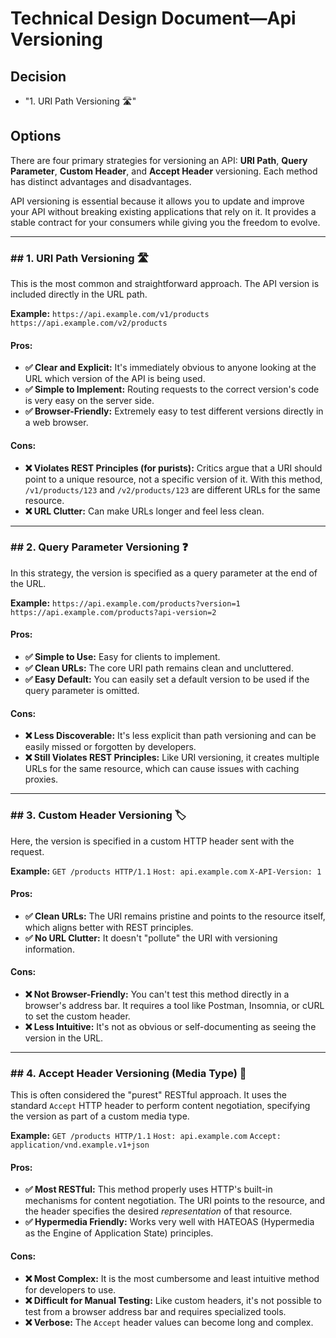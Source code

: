 # Technical Design Document—Api Versioning

## Decision
* "1. URI Path Versioning 🛣️"

## Options 

There are four primary strategies for versioning an API: **URI Path**, **Query Parameter**, **Custom Header**, and **Accept Header** versioning. Each method has distinct advantages and disadvantages.

API versioning is essential because it allows you to update and improve your API without breaking existing applications that rely on it. It provides a stable contract for your consumers while giving you the freedom to evolve.

---

### ## 1. URI Path Versioning 🛣️

This is the most common and straightforward approach. The API version is included directly in the URL path.

**Example:**
`https://api.example.com/v1/products`
`https://api.example.com/v2/products`



#### **Pros:**
* **✅ Clear and Explicit:** It's immediately obvious to anyone looking at the URL which version of the API is being used.
* **✅ Simple to Implement:** Routing requests to the correct version's code is very easy on the server side.
* **✅ Browser-Friendly:** Extremely easy to test different versions directly in a web browser.

#### **Cons:**
* **❌ Violates REST Principles (for purists):** Critics argue that a URI should point to a unique resource, not a specific version of it. With this method, `/v1/products/123` and `/v2/products/123` are different URLs for the same resource.
* **❌ URL Clutter:** Can make URLs longer and feel less clean.

---

### ## 2. Query Parameter Versioning ❓

In this strategy, the version is specified as a query parameter at the end of the URL.

**Example:**
`https://api.example.com/products?version=1`
`https://api.example.com/products?api-version=2`

#### **Pros:**
* **✅ Simple to Use:** Easy for clients to implement.
* **✅ Clean URLs:** The core URI path remains clean and uncluttered.
* **✅ Easy Default:** You can easily set a default version to be used if the query parameter is omitted.

#### **Cons:**
* **❌ Less Discoverable:** It's less explicit than path versioning and can be easily missed or forgotten by developers.
* **❌ Still Violates REST Principles:** Like URI versioning, it creates multiple URLs for the same resource, which can cause issues with caching proxies.

---

### ## 3. Custom Header Versioning 🏷️

Here, the version is specified in a custom HTTP header sent with the request.

**Example:**
`GET /products HTTP/1.1`
`Host: api.example.com`
`X-API-Version: 1`

#### **Pros:**
* **✅ Clean URLs:** The URI remains pristine and points to the resource itself, which aligns better with REST principles.
* **✅ No URL Clutter:** It doesn't "pollute" the URI with versioning information.

#### **Cons:**
* **❌ Not Browser-Friendly:** You can't test this method directly in a browser's address bar. It requires a tool like Postman, Insomnia, or cURL to set the custom header.
* **❌ Less Intuitive:** It's not as obvious or self-documenting as seeing the version in the URL.

---

### ## 4. Accept Header Versioning (Media Type) 🤝

This is often considered the "purest" RESTful approach. It uses the standard `Accept` HTTP header to perform content negotiation, specifying the version as part of a custom media type.

**Example:**
`GET /products HTTP/1.1`
`Host: api.example.com`
`Accept: application/vnd.example.v1+json`

#### **Pros:**
* **✅ Most RESTful:** This method properly uses HTTP's built-in mechanisms for content negotiation. The URI points to the resource, and the header specifies the desired *representation* of that resource.
* **✅ Hypermedia Friendly:** Works very well with HATEOAS (Hypermedia as the Engine of Application State) principles.

#### **Cons:**
* **❌ Most Complex:** It is the most cumbersome and least intuitive method for developers to use.
* **❌ Difficult for Manual Testing:** Like custom headers, it's not possible to test from a browser address bar and requires specialized tools.
* **❌ Verbose:** The `Accept` header values can become long and complex.